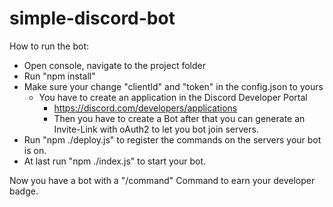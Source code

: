 # simple-discord-bot

How to run the bot:
- Open console, navigate to the project folder
- Run "npm install"
- Make sure your change "clientId" and "token" in the config.json to yours
  - You have to create an application in the Discord Developer Portal 
    - https://discord.com/developers/applications
    - Then you have to create a Bot after that you can generate an Invite-Link with oAuth2 to let you bot join servers.
- Run "npm ./deploy.js" to register the commands on the servers your bot is on.
- At last run "npm ./index.js" to start your bot.


Now you have a bot with a "/command" Command to earn your developer badge.